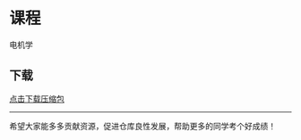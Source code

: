 # 课程

电机学

## 下载

[点击下载压缩包](https://minhaskamal.github.io/DownGit/#/home?url=https://github.com/Royfor12/CQUT-electronic-information-engineering/tree/main/%E8%AF%BE%E7%A8%8B%E7%9B%AE%E5%BD%95/%E7%94%B5%E6%9C%BA%E5%AD%A6)

---

希望大家能多多贡献资源，促进仓库良性发展，帮助更多的同学考个好成绩！